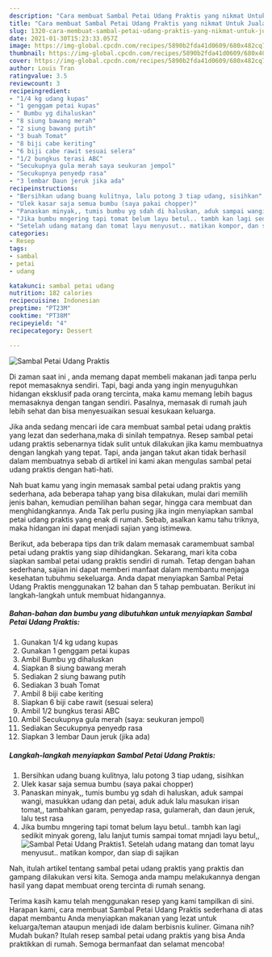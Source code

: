 ```yaml
---
description: "Cara membuat Sambal Petai Udang Praktis yang nikmat Untuk Jualan"
title: "Cara membuat Sambal Petai Udang Praktis yang nikmat Untuk Jualan"
slug: 1320-cara-membuat-sambal-petai-udang-praktis-yang-nikmat-untuk-jualan
date: 2021-01-30T15:23:33.057Z
image: https://img-global.cpcdn.com/recipes/5890b2fda41d0609/680x482cq70/sambal-petai-udang-praktis-foto-resep-utama.jpg
thumbnail: https://img-global.cpcdn.com/recipes/5890b2fda41d0609/680x482cq70/sambal-petai-udang-praktis-foto-resep-utama.jpg
cover: https://img-global.cpcdn.com/recipes/5890b2fda41d0609/680x482cq70/sambal-petai-udang-praktis-foto-resep-utama.jpg
author: Louis Tran
ratingvalue: 3.5
reviewcount: 3
recipeingredient:
- "1/4 kg udang kupas"
- "1 genggam petai kupas"
- " Bumbu yg dihaluskan"
- "8 siung bawang merah"
- "2 siung bawang putih"
- "3 buah Tomat"
- "8 biji cabe keriting"
- "6 biji cabe rawit sesuai selera"
- "1/2 bungkus terasi ABC"
- "Secukupnya gula merah saya seukuran jempol"
- "Secukupnya penyedp rasa"
- "3 lembar Daun jeruk jika ada"
recipeinstructions:
- "Bersihkan udang buang kulitnya, lalu potong 3 tiap udang, sisihkan"
- "Ulek kasar saja semua bumbu (saya pakai chopper)"
- "Panaskan minyak,, tumis bumbu yg sdah di haluskan, aduk sampai wangi, masukkan udang dan petai, aduk aduk lalu masukan irisan tomat,, tambahkan garam, penyedap rasa, gulamerah, dan daun jeruk, lalu test rasa"
- "Jika bumbu mngering tapi tomat belum layu betul.. tambh kan lagi sedikit minyak goreng, lalu lanjut tumis sampai tomat mnjadi layu betul,,"
- "Setelah udang matang dan tomat layu menyusut.. matikan kompor, dan siap di sajikan"
categories:
- Resep
tags:
- sambal
- petai
- udang

katakunci: sambal petai udang 
nutrition: 182 calories
recipecuisine: Indonesian
preptime: "PT23M"
cooktime: "PT38M"
recipeyield: "4"
recipecategory: Dessert

---
```



![Sambal Petai Udang Praktis](https://img-global.cpcdn.com/recipes/5890b2fda41d0609/680x482cq70/sambal-petai-udang-praktis-foto-resep-utama.jpg)

Di zaman  saat ini , anda memang dapat membeli makanan jadi tanpa perlu repot memasaknya sendiri. Tapi, bagi anda yang ingin menyuguhkan hidangan eksklusif pada orang tercinta, maka kamu memang lebih bagus memasaknya dengan tangan sendiri. Pasalnya, memasak di rumah jauh lebih sehat dan bisa menyesuaikan sesuai kesukaan keluarga.

Jika anda sedang mencari ide cara membuat sambal petai udang praktis yang lezat dan sederhana,maka di sinilah tempatnya. Resep sambal petai udang praktis  sebenarnya tidak sulit untuk dilakukan jika kamu membuatnya dengan langkah yang tepat. Tapi, anda jangan takut akan tidak berhasil dalam membuatnya 
sebab di artikel ini kami akan mengulas sambal petai udang praktis dengan hati-hati.  



Nah buat kamu yang ingin memasak sambal petai udang praktis yang sederhana, ada beberapa tahap yang bisa dilakukan, mulai dari memilih jenis bahan, kemudian pemilihan bahan segar, hingga cara membuat dan menghidangkannya. Anda Tak perlu pusing jika ingin menyiapkan sambal petai udang praktis yang enak di rumah. Sebab, asalkan kamu  tahu triknya, maka hidangan ini dapat menjadi sajian yang istimewa.

Berikut, ada beberapa tips dan trik dalam memasak caramembuat sambal petai udang praktis yang siap dihidangkan. Sekarang, mari kita coba siapkan sambal petai udang praktis sendiri di rumah. Tetap dengan bahan sederhana, sajian ini dapat memberi manfaat dalam membantu menjaga kesehatan tubuhmu sekeluarga. Anda dapat menyiapkan Sambal Petai Udang Praktis menggunakan 12 bahan dan 5 tahap pembuatan. Berikut ini langkah-langkah untuk membuat hidangannya.

<!--inarticleads1-->

##### Bahan-bahan dan bumbu yang dibutuhkan untuk menyiapkan Sambal Petai Udang Praktis:

1. Gunakan 1/4 kg udang kupas
1. Gunakan 1 genggam petai kupas
1. Ambil  Bumbu yg dihaluskan
1. Siapkan 8 siung bawang merah
1. Sediakan 2 siung bawang putih
1. Sediakan 3 buah Tomat
1. Ambil 8 biji cabe keriting
1. Siapkan 6 biji cabe rawit (sesuai selera)
1. Ambil 1/2 bungkus terasi ABC
1. Ambil Secukupnya gula merah (saya: seukuran jempol)
1. Sediakan Secukupnya penyedp rasa
1. Siapkan 3 lembar Daun jeruk (jika ada)




<!--inarticleads2-->

##### Langkah-langkah menyiapkan Sambal Petai Udang Praktis:

1. Bersihkan udang buang kulitnya, lalu potong 3 tiap udang, sisihkan
1. Ulek kasar saja semua bumbu (saya pakai chopper)
1. Panaskan minyak,, tumis bumbu yg sdah di haluskan, aduk sampai wangi, masukkan udang dan petai, aduk aduk lalu masukan irisan tomat,, tambahkan garam, penyedap rasa, gulamerah, dan daun jeruk, lalu test rasa
1. Jika bumbu mngering tapi tomat belum layu betul.. tambh kan lagi sedikit minyak goreng, lalu lanjut tumis sampai tomat mnjadi layu betul,,
<img src="//assets-global.cpcdn.com/assets/icons/button_play-2c75c40dde080a61004c1f40b05d8f140eaff45d7e9e6481dc71c63d2e7c4909.png" alt="Sambal Petai Udang Praktis">1. Setelah udang matang dan tomat layu menyusut.. matikan kompor, dan siap di sajikan




Nah, itulah artikel tentang  sambal petai udang praktis  yang praktis dan gampang dilakukan versi kita. Semoga anda mampu melakukannya dengan hasil yang dapat membuat oreng tercinta di rumah senang. 

Terima kasih kamu telah menggunakan resep yang kami tampilkan di sini. Harapan kami, cara membuat  Sambal Petai Udang Praktis sederhana di atas dapat membantu Anda menyiapkan makanan yang lezat untuk keluarga/teman ataupun menjadi ide dalam berbisnis kuliner. Gimana nih? Mudah bukan? Itulah resep sambal petai udang praktis yang bisa Anda praktikkan di rumah. Semoga bermanfaat dan selamat mencoba!

